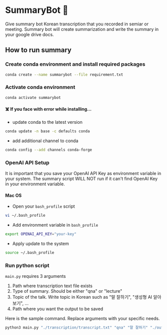 # SummaryBot 🤖
Give summary bot Korean transcription that you recorded in semiar or meeting. Summary bot will create summarization and write the summary in your google drive docs.

## How to run summary

### Create conda environment and install required packages

```bash
conda create --name summarybot --file requirement.txt
```

### Activate conda environment

```bash
conda activate summarybot
```

#### ☠️ If you face with error while installing...
- update conda to the latest version

```bash
conda update -n base -c defaults conda
```

- add additional channel to conda

```bash
conda config --add channels conda-forge
```

### OpenAI API Setup
It is important that you save your OpenAI API Key as environment variable in your system. The summary script WILL NOT run if it can't find OpenAI Key in your environment variable. 

#### Mac OS 
- Open your `bash_profile` script
```bash
vi ~/.bash_profile
```
- Add environment variable in `bash_profile`
```bash
export OPENAI_API_KEY="your-key"
```
- Apply update to the system
```bash
source ~/.bash_profile
```

### Run python script
`main.py` requires 3 arguments

1. Path where transcription text file exists
2. Type of summary. Should be either "qna" or "lecture" 
3. Topic of the talk. Write topic in Korean such as "말 잘하기", "생성형 AI 알아보기", ...
4. Path where you want the output to be saved
 
Here is the sample command. Replace arguments with your specific needs. 
```python
python3 main.py "./transcription/transcript.txt" "qna" "말 잘하기" "./output/transcript_summary.txt"
```
